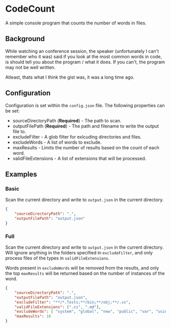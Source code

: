# CodeCount

A simple console program that counts the number of words in files.

## Background

While watching an conference session, the speaker (unfortunately I can't remember who it was) said if you look at the most common words in code, is should tell you about the program / what it does.  If you can't, the program may not be well written.

Atleast, thats what I think the gist was, it was a long time ago.

## Configuration

Configuration is set within the `config.json` file.  The following properties can be set:

- sourceDirectoryPath (**Required**) - The path to scan.
- outputFilePath (**Required**) - The path and filename to write the output file to.
- excludeFilter - A glob filter for exlcuding directories and files.
- excludeWords - A list of words to exclude.
- maxResults - Limits the number of results based on the count of each word.
- validFileExtensions - A list of extensions that will be processed.

## Examples

### Basic

Scan the current directory and write to `output.json` in the current directory.

```json
{
    "sourceDirectoryPath": ".",
    "outputFilePath": "output.json"
}
```

### Full

Scan the current directory and write to `output.json` in the current directory.  Will ignore anything in the folders specified in `excludeFilter`, and only process files of the types in `validFileExtensions`.

Words present in `excludeWords` will be removed from the results, and only the top `maxResults` will be returned based on the number of instances of the word.

```json
{
    "sourceDirectoryPath": ".",
    "outputFilePath": "output.json",
    "excludeFilter": "**/*.Tests;**/bin;**/obj;**/.vs",
    "validFileExtensions": [".cs", ".md"],
    "excludeWords": [ "system", "global", "new", "public", "var", "using" ],
    "maxResults": 10
}
```
